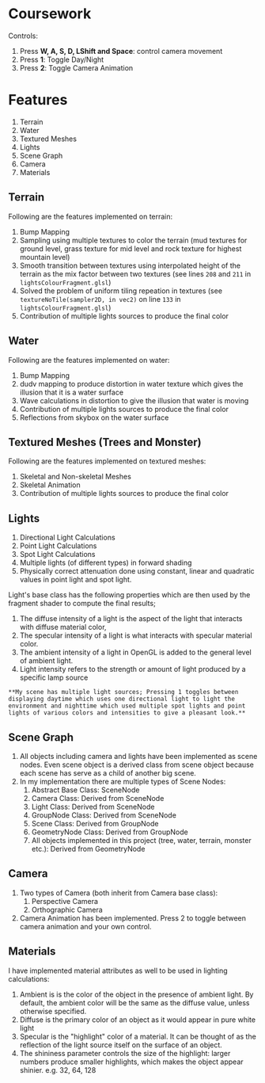 # Coursework
Controls:
1. Press **W, A, S, D, LShift and Space**: control camera movement
2. Press **1**: Toggle Day/Night
3. Press **2**: Toggle Camera Animation

# Features
1. Terrain
2. Water
3. Textured Meshes
4. Lights
5. Scene Graph
6. Camera
7. Materials

## Terrain
Following are the features implemented on terrain:
1. Bump Mapping
2. Sampling using multiple textures to color the terrain (mud textures for ground level, grass texture for mid level and rock texture for highest mountain level)
3. Smooth transition between textures using interpolated height of the terrain as the mix factor between two textures (see lines `208` and `211` in `lightsColourFragment.glsl`)
3. Solved the problem of uniform tiling repeation in textures (see `textureNoTile(sampler2D, in vec2)` on line `133` in `lightsColourFragment.glsl`)
4. Contribution of multiple lights sources to produce the final color

## Water
Following are the features implemented on water:
1. Bump Mapping
2. dudv mapping to produce distortion in water texture which gives the illusion that it is a water surface
3. Wave calculations in distortion to give the illusion that water is moving
4. Contribution of multiple lights sources to produce the final color
5. Reflections from skybox on the water surface

## Textured Meshes (Trees and Monster)
Following are the features implemented on textured meshes:
1. Skeletal and Non-skeletal Meshes
2. Skeletal Animation
4. Contribution of multiple lights sources to produce the final color

## Lights
1. Directional Light Calculations
2. Point Light Calculations
3. Spot Light Calculations
4. Multiple lights (of different types) in forward shading
5. Physically correct attenuation done using constant, linear and quadratic values in point light and spot light.

Light's base class has the following properties which are then used by the fragment shader to compute the final results;
1. The diffuse intensity of a light is the aspect of the light that interacts with diffuse material color,  
2. The specular intensity of a light is what interacts with specular material color.
3. The ambient intensity of a light in OpenGL is added to the general level of ambient light.
4. Light intensity refers to the strength or amount of light produced by a specific lamp source

```
**My scene has multiple light sources; Pressing 1 toggles between displaying daytime which uses one directional light to light the environment and nighttime which used multiple spot lights and point lights of various colors and intensities to give a pleasant look.**
```

## Scene Graph
1. All objects including camera and lights have been implemented as scene nodes. Even scene object is a derived class from scene object because each scene has serve as a child of another big scene. 
2. In my implementation there are multiple types of Scene Nodes:
    1. Abstract Base Class: SceneNode 
    2. Camera Class: Derived from SceneNode
    3. Light Class: Derived from SceneNode
    4. GroupNode Class: Derived from SceneNode
    5. Scene Class: Derived from GroupNode
    5. GeometryNode Class: Derived from GroupNode
    6. All objects implemented in this project (tree, water, terrain, monster etc.):  Derived from GeometryNode 

## Camera
1. Two types of Camera (both inherit from Camera base class): 
    1. Perspective Camera
    2. Orthographic Camera
2. Camera Animation has been implemented. Press 2 to toggle between camera animation and your own control.

## Materials
I have implemented material attributes as well to be used in lighting calculations:
1. Ambient is is the color of the object in the presence of ambient light. By default, the ambient color will be the same as the diffuse value, unless otherwise specified.
2. Diffuse is the primary color of an object as it would appear in pure white light
3. Specular is the "highlight" color of a material. It can be thought of as the reflection of the light source itself on the surface of an object.
4. The shininess parameter controls the size of the highlight: larger numbers produce smaller highlights, which makes the object appear shinier. e.g. 32, 64, 128
